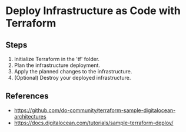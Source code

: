 # Deploy Infrastructure as Code with Terraform

## Steps

1. Initialize Terraform in the 'tf' folder.
2. Plan the infrastructure deployment.
3. Apply the planned changes to the infrastructure.
4. (Optional) Destroy your deployed infrastructure.

## References

- <https://github.com/do-community/terraform-sample-digitalocean-architectures>
- <https://docs.digitalocean.com/tutorials/sample-terraform-deploy/>

